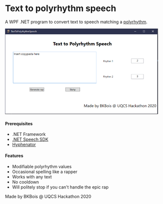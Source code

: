 
# Text to polyrhythm speech

A WPF .NET program to convert text to speech matching a [polyrhythm](https://en.wikipedia.org/wiki/Polyrhythm).

![UI build](https://github.com/banguyen10111999/texttopolyrhythmspeech/blob/master/assets/UI.PNG "UI")

#### Prerequisites
- .NET Framework
- [.NET Speech SDK](https://aka.ms/csspeech)
- [Hyphenator](https://github.com/alkozko/NHyphenator)

#### Features
- Modifiable polyrhythm values
- Occasional spelling like a rapper
- Works with any text
- No cooldown
- Will politely stop if you can't handle the epic rap

Made by BKBois @ UQCS Hackathon 2020